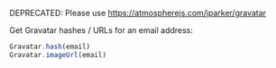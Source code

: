 DEPRECATED: Please use https://atmospherejs.com/jparker/gravatar

Get Gravatar hashes / URLs for an email address:
```js
Gravatar.hash(email)
Gravatar.imageUrl(email)
```
